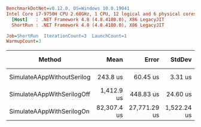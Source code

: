 ``` ini

BenchmarkDotNet=v0.12.0, OS=Windows 10.0.19041
Intel Core i7-9750H CPU 2.60GHz, 1 CPU, 12 logical and 6 physical cores
  [Host]   : .NET Framework 4.8 (4.8.4180.0), X86 LegacyJIT
  ShortRun : .NET Framework 4.8 (4.8.4180.0), X86 LegacyJIT

Job=ShortRun  IterationCount=3  LaunchCount=1  
WarmupCount=3  

```
|                     Method |        Mean |        Error |      StdDev |  Ratio | RatioSD |     Gen 0 |    Gen 1 | Gen 2 |   Allocated |
|--------------------------- |------------:|-------------:|------------:|-------:|--------:|----------:|---------:|------:|------------:|
| SimulateAAppWithoutSerilog |    243.8 us |     60.45 us |     3.31 us |   1.00 |    0.00 |   24.9023 |   3.9063 |     - |   128.29 KB |
| SimulateAAppWithSerilogOff |  1,412.9 us |    448.83 us |    24.60 us |   5.80 |    0.18 |  208.9844 |   1.9531 |     - |  1071.64 KB |
|  SimulateAAppWithSerilogOn | 82,307.4 us | 27,771.29 us | 1,522.24 us | 337.61 |    9.52 | 5428.5714 | 142.8571 |     - | 28336.61 KB |
